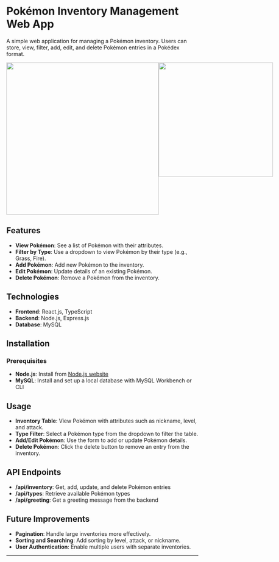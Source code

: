 # Pokémon Inventory Management Web App

A simple web application for managing a Pokémon inventory. Users can store, view, filter, add, edit, and delete Pokémon entries in a Pokédex format.


<div style="display: flex; justify-content: space-around;">
    <img src="https://github.com/user-attachments/assets/92800e2d-21d4-415c-b1c0-5b34efda3af1" width="400" />
    <img src="https://github.com/user-attachments/assets/eeae2a3d-971f-461c-b034-19c0c854049b" width="300" />
</div>


## Features
- **View Pokémon**: See a list of Pokémon with their attributes.
- **Filter by Type**: Use a dropdown to view Pokémon by their type (e.g., Grass, Fire).
- **Add Pokémon**: Add new Pokémon to the inventory.
- **Edit Pokémon**: Update details of an existing Pokémon.
- **Delete Pokémon**: Remove a Pokémon from the inventory.

## Technologies
- **Frontend**: React.js, TypeScript
- **Backend**: Node.js, Express.js
- **Database**: MySQL

## Installation

### Prerequisites
- **Node.js**: Install from [Node.js website](https://nodejs.org/)
- **MySQL**: Install and set up a local database with MySQL Workbench or CLI


## Usage
- **Inventory Table**: View Pokémon with attributes such as nickname, level, and attack.
- **Type Filter**: Select a Pokémon type from the dropdown to filter the table.
- **Add/Edit Pokémon**: Use the form to add or update Pokémon details.
- **Delete Pokémon**: Click the delete button to remove an entry from the inventory.

## API Endpoints
- **/api/inventory**: Get, add, update, and delete Pokémon entries
- **/api/types**: Retrieve available Pokémon types
- **/api/greeting**: Get a greeting message from the backend

## Future Improvements
- **Pagination**: Handle large inventories more effectively.
- **Sorting and Searching**: Add sorting by level, attack, or nickname.
- **User Authentication**: Enable multiple users with separate inventories.

--- 
